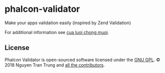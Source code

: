 # phalcon-validator
Make your apps validation easily (inspired by Zend Validation)


For additional information see [cua luoi chong muoi](https://cualuoichongmuoi.xyz).

<a name="license"></a>
## License

Phalcon Validator is open-sourced software licensed under the [GNU GPL](LICENSE).
© 2018 Nguyen Tran Trung and <a href="https://github.com/tnt2306/phalcon-validator/graphs/contributors">all the contributors</a>.
